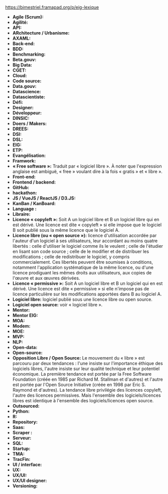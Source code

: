 <https://bimestriel.framapad.org/p/eig-lexique>

- **Agile (Scrum):** 
- **Agilité:** 
- **API:** 
- **ARchitecture / Urbanisme:** 
- **AXAML:** 
- **Back-end:** 
- **BDD:** 
- **Benchmarking:** 
- **Beta.gouv:** 
- **Big Data:** 
- **CGET:** 
- **Cloud:** 
- **Code source:** 
- **Data.gouv:** 
- **Datascience:** 
- **Datascientiste:** 
- **Défi:** 
- **Designer:** 
- **Développeur:** 
- **DINSIC:** 
- **Doers / Makers:** 
- **DREES:** 
- **DSI:** 
- **DSL:** 
- **EIG:** 
- **ETP:** 
- **Evangélisation:** 
- **Framwork:** 
- **« Free software »:** Traduit par « logiciel libre ».  À noter que l'expression anglaise est ambiguë, « free » voulant dire à la fois « gratis » et « libre ».
- **Front-end:** 
- **Frontend / backend:** 
- **GitHub:** 
- **hackathon:** 
- **JS / VueJS / ReactJS / D3.JS:** 
- **KanBan / KanBoard:** 
- **Language :** 
- **Libraire:** 
- **Licence « copyleft »:** Soit A un logiciel libre et B un logiciel libre qui en est dérivé.  Une licence est dite « copyleft » si elle impose que le logiciel B soit publié sous la même licence que le logiciel A.
- **Licence libre (ou « open source »):** licence d'utilisation accordée par l'auteur d'un logiciel à ses utilisateurs, leur accordant au moins quatre libertés : celle d'utiliser le logiciel comme ils le veulent ; celle de l'étudier en lisant son code source ; celle de le modifier et de distribuer les modifications ; celle de redistribuer le logiciel, y compris commercialement.  Ces libertés peuvent être soumises à conditions, notamment l'application systématique de la même licence, ou d'une licence prodiguant les mêmes droits aux utilisateurs, aux copies de l'œuvre et aux œuvres dérivées.
- **Licence « permissive »:** Soit A un logiciel libre et B un logiciel qui en est dérivé.  Une licence est dite « permissive » si elle n'impose pas de licence particulière sur les modifications apportées dans B au logiciel A.
- **Logiciel libre:** logiciel publié sous une licence libre ou open source.
- **Logiciel open source:** voir « logiciel libre ».
- **Mentor:** 
- **Mentor EIG:** 
- **MOA:** 
- **Modem:** 
- **MOE:** 
- **MVP:** 
- **NLP:** 
- **Open-data:** 
- **Open-source:** 
- **Opposition Libre / Open Source:** Le mouvement du « libre » est
    parcouru par deux tendances : l'une insiste sur l'importance
    éthique des logiciels libres, l'autre insiste sur leur qualité
    technique et leur potentiel économique.  La première tendance est
    portée par la Free Software Foundation (créée en 1985 par Richard
    M. Stallman et d'autres) et l'autre est portée par l'Open Source
    Initiative (créée en 1998 par Eric S. Raymond et d'autres).  La
    tendance libre privilégie des licences copyleft, l'autre des
    licences permissives.  Mais l'ensemble des logiciels/licences
    libres est identique à l'ensemble des logiciels/licences open
    source.
- **Outsourced:** 
- **Python:** 
- **R:** 
- **Repository:** 
- **Saas:** 
- **Scraper :** 
- **Serveur:** 
- **SQL:** 
- **Startup:** 
- **TMA:** 
- **TracFin:** 
- **UI / interface:** 
- **UX:** 
- **UX/UI:** 
- **UX/UI designer:** 
- **Versioning:** 
